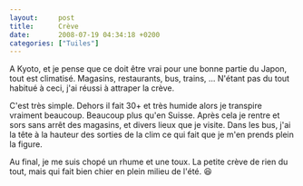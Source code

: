 ```yaml
---
layout:     post
title:      Crève
date:       2008-07-19 04:34:18 +0200
categories: ["Tuiles"]
---
```


A Kyoto, et je pense que ce doit être vrai pour une bonne partie du Japon, tout est climatisé. Magasins, restaurants, 
bus, trains, ... N'étant pas du tout habitué à ceci, j'ai réussi à attraper la crève.

<!--more-->

C'est très simple. Dehors il fait 30+ et très humide alors je transpire vraiment beaucoup. Beaucoup plus qu'en Suisse. 
Après cela je rentre et sors sans arrêt des magasins, et divers lieux que je visite. Dans les bus, j'ai la tête à la 
hauteur des sorties de la clim ce qui fait que je m'en prends plein la figure.

Au final, je me suis chopé un rhume et une toux. La petite crève de rien du tout, mais qui fait bien chier en plein 
milieu de l'été. :laughing:
